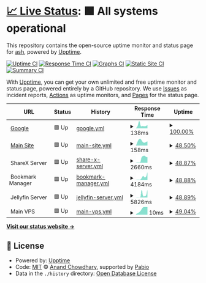 # [📈 Live Status](https://ash-development.github.io/upptime): <!--live status--> **🟩 All systems operational**

This repository contains the open-source uptime monitor and status page for [ash](https://ash-development.github.io/upptime), powered by [Upptime](https://github.com/upptime/upptime).

[![Uptime CI](https://github.com/ash-development/upptime/workflows/Uptime%20CI/badge.svg)](https://github.com/ash-development/upptime/actions?query=workflow%3A%22Uptime+CI%22)
[![Response Time CI](https://github.com/ash-development/upptime/workflows/Response%20Time%20CI/badge.svg)](https://github.com/ash-development/upptime/actions?query=workflow%3A%22Response+Time+CI%22)
[![Graphs CI](https://github.com/ash-development/upptime/workflows/Graphs%20CI/badge.svg)](https://github.com/ash-development/upptime/actions?query=workflow%3A%22Graphs+CI%22)
[![Static Site CI](https://github.com/ash-development/upptime/workflows/Static%20Site%20CI/badge.svg)](https://github.com/ash-development/upptime/actions?query=workflow%3A%22Static+Site+CI%22)
[![Summary CI](https://github.com/ash-development/upptime/workflows/Summary%20CI/badge.svg)](https://github.com/ash-development/upptime/actions?query=workflow%3A%22Summary+CI%22)

With [Upptime](https://upptime.js.org), you can get your own unlimited and free uptime monitor and status page, powered entirely by a GitHub repository. We use [Issues](https://github.com/ash-development/upptime/issues) as incident reports, [Actions](https://github.com/ash-development/upptime/actions) as uptime monitors, and [Pages](https://ash-development.github.io/upptime) for the status page.

<!--start: status pages-->
<!-- This summary is generated by Upptime (https://github.com/upptime/upptime) -->
<!-- Do not edit this manually, your changes will be overwritten -->
<!-- prettier-ignore -->
| URL | Status | History | Response Time | Uptime |
| --- | ------ | ------- | ------------- | ------ |
| <img alt="" src="https://icons.duckduckgo.com/ip3/www.google.com.ico" height="13"> [Google](https://www.google.com) | 🟩 Up | [google.yml](https://github.com/ash-development/upptime/commits/HEAD/history/google.yml) | <details><summary><img alt="Response time graph" src="./graphs/google/response-time-week.png" height="20"> 138ms</summary><br><a href="https://ash-development.github.io/upptime/history/google"><img alt="Response time 137" src="https://img.shields.io/endpoint?url=https%3A%2F%2Fraw.githubusercontent.com%2Fash-development%2Fupptime%2FHEAD%2Fapi%2Fgoogle%2Fresponse-time.json"></a><br><a href="https://ash-development.github.io/upptime/history/google"><img alt="24-hour response time 147" src="https://img.shields.io/endpoint?url=https%3A%2F%2Fraw.githubusercontent.com%2Fash-development%2Fupptime%2FHEAD%2Fapi%2Fgoogle%2Fresponse-time-day.json"></a><br><a href="https://ash-development.github.io/upptime/history/google"><img alt="7-day response time 138" src="https://img.shields.io/endpoint?url=https%3A%2F%2Fraw.githubusercontent.com%2Fash-development%2Fupptime%2FHEAD%2Fapi%2Fgoogle%2Fresponse-time-week.json"></a><br><a href="https://ash-development.github.io/upptime/history/google"><img alt="30-day response time 108" src="https://img.shields.io/endpoint?url=https%3A%2F%2Fraw.githubusercontent.com%2Fash-development%2Fupptime%2FHEAD%2Fapi%2Fgoogle%2Fresponse-time-month.json"></a><br><a href="https://ash-development.github.io/upptime/history/google"><img alt="1-year response time 137" src="https://img.shields.io/endpoint?url=https%3A%2F%2Fraw.githubusercontent.com%2Fash-development%2Fupptime%2FHEAD%2Fapi%2Fgoogle%2Fresponse-time-year.json"></a></details> | <details><summary><a href="https://ash-development.github.io/upptime/history/google">100.00%</a></summary><a href="https://ash-development.github.io/upptime/history/google"><img alt="All-time uptime 100.00%" src="https://img.shields.io/endpoint?url=https%3A%2F%2Fraw.githubusercontent.com%2Fash-development%2Fupptime%2FHEAD%2Fapi%2Fgoogle%2Fuptime.json"></a><br><a href="https://ash-development.github.io/upptime/history/google"><img alt="24-hour uptime 100.00%" src="https://img.shields.io/endpoint?url=https%3A%2F%2Fraw.githubusercontent.com%2Fash-development%2Fupptime%2FHEAD%2Fapi%2Fgoogle%2Fuptime-day.json"></a><br><a href="https://ash-development.github.io/upptime/history/google"><img alt="7-day uptime 100.00%" src="https://img.shields.io/endpoint?url=https%3A%2F%2Fraw.githubusercontent.com%2Fash-development%2Fupptime%2FHEAD%2Fapi%2Fgoogle%2Fuptime-week.json"></a><br><a href="https://ash-development.github.io/upptime/history/google"><img alt="30-day uptime 100.00%" src="https://img.shields.io/endpoint?url=https%3A%2F%2Fraw.githubusercontent.com%2Fash-development%2Fupptime%2FHEAD%2Fapi%2Fgoogle%2Fuptime-month.json"></a><br><a href="https://ash-development.github.io/upptime/history/google"><img alt="1-year uptime 100.00%" src="https://img.shields.io/endpoint?url=https%3A%2F%2Fraw.githubusercontent.com%2Fash-development%2Fupptime%2FHEAD%2Fapi%2Fgoogle%2Fuptime-year.json"></a></details>
| <img alt="" src="https://icons.duckduckgo.com/ip3/ashie.lol.ico" height="13"> [Main Site](https://ashie.lol) | 🟩 Up | [main-site.yml](https://github.com/ash-development/upptime/commits/HEAD/history/main-site.yml) | <details><summary><img alt="Response time graph" src="./graphs/main-site/response-time-week.png" height="20"> 158ms</summary><br><a href="https://ash-development.github.io/upptime/history/main-site"><img alt="Response time 249" src="https://img.shields.io/endpoint?url=https%3A%2F%2Fraw.githubusercontent.com%2Fash-development%2Fupptime%2FHEAD%2Fapi%2Fmain-site%2Fresponse-time.json"></a><br><a href="https://ash-development.github.io/upptime/history/main-site"><img alt="24-hour response time 165" src="https://img.shields.io/endpoint?url=https%3A%2F%2Fraw.githubusercontent.com%2Fash-development%2Fupptime%2FHEAD%2Fapi%2Fmain-site%2Fresponse-time-day.json"></a><br><a href="https://ash-development.github.io/upptime/history/main-site"><img alt="7-day response time 158" src="https://img.shields.io/endpoint?url=https%3A%2F%2Fraw.githubusercontent.com%2Fash-development%2Fupptime%2FHEAD%2Fapi%2Fmain-site%2Fresponse-time-week.json"></a><br><a href="https://ash-development.github.io/upptime/history/main-site"><img alt="30-day response time 147" src="https://img.shields.io/endpoint?url=https%3A%2F%2Fraw.githubusercontent.com%2Fash-development%2Fupptime%2FHEAD%2Fapi%2Fmain-site%2Fresponse-time-month.json"></a><br><a href="https://ash-development.github.io/upptime/history/main-site"><img alt="1-year response time 249" src="https://img.shields.io/endpoint?url=https%3A%2F%2Fraw.githubusercontent.com%2Fash-development%2Fupptime%2FHEAD%2Fapi%2Fmain-site%2Fresponse-time-year.json"></a></details> | <details><summary><a href="https://ash-development.github.io/upptime/history/main-site">48.50%</a></summary><a href="https://ash-development.github.io/upptime/history/main-site"><img alt="All-time uptime 97.33%" src="https://img.shields.io/endpoint?url=https%3A%2F%2Fraw.githubusercontent.com%2Fash-development%2Fupptime%2FHEAD%2Fapi%2Fmain-site%2Fuptime.json"></a><br><a href="https://ash-development.github.io/upptime/history/main-site"><img alt="24-hour uptime 7.02%" src="https://img.shields.io/endpoint?url=https%3A%2F%2Fraw.githubusercontent.com%2Fash-development%2Fupptime%2FHEAD%2Fapi%2Fmain-site%2Fuptime-day.json"></a><br><a href="https://ash-development.github.io/upptime/history/main-site"><img alt="7-day uptime 48.50%" src="https://img.shields.io/endpoint?url=https%3A%2F%2Fraw.githubusercontent.com%2Fash-development%2Fupptime%2FHEAD%2Fapi%2Fmain-site%2Fuptime-week.json"></a><br><a href="https://ash-development.github.io/upptime/history/main-site"><img alt="30-day uptime 88.15%" src="https://img.shields.io/endpoint?url=https%3A%2F%2Fraw.githubusercontent.com%2Fash-development%2Fupptime%2FHEAD%2Fapi%2Fmain-site%2Fuptime-month.json"></a><br><a href="https://ash-development.github.io/upptime/history/main-site"><img alt="1-year uptime 97.33%" src="https://img.shields.io/endpoint?url=https%3A%2F%2Fraw.githubusercontent.com%2Fash-development%2Fupptime%2FHEAD%2Fapi%2Fmain-site%2Fuptime-year.json"></a></details>
| <img alt="" src="https://icons.duckduckgo.com/ip3/null.ico" height="13"> ShareX Server | 🟩 Up | [share-x-server.yml](https://github.com/ash-development/upptime/commits/HEAD/history/share-x-server.yml) | <details><summary><img alt="Response time graph" src="./graphs/share-x-server/response-time-week.png" height="20"> 2660ms</summary><br><a href="https://ash-development.github.io/upptime/history/share-x-server"><img alt="Response time 537" src="https://img.shields.io/endpoint?url=https%3A%2F%2Fraw.githubusercontent.com%2Fash-development%2Fupptime%2FHEAD%2Fapi%2Fshare-x-server%2Fresponse-time.json"></a><br><a href="https://ash-development.github.io/upptime/history/share-x-server"><img alt="24-hour response time 1438" src="https://img.shields.io/endpoint?url=https%3A%2F%2Fraw.githubusercontent.com%2Fash-development%2Fupptime%2FHEAD%2Fapi%2Fshare-x-server%2Fresponse-time-day.json"></a><br><a href="https://ash-development.github.io/upptime/history/share-x-server"><img alt="7-day response time 2660" src="https://img.shields.io/endpoint?url=https%3A%2F%2Fraw.githubusercontent.com%2Fash-development%2Fupptime%2FHEAD%2Fapi%2Fshare-x-server%2Fresponse-time-week.json"></a><br><a href="https://ash-development.github.io/upptime/history/share-x-server"><img alt="30-day response time 937" src="https://img.shields.io/endpoint?url=https%3A%2F%2Fraw.githubusercontent.com%2Fash-development%2Fupptime%2FHEAD%2Fapi%2Fshare-x-server%2Fresponse-time-month.json"></a><br><a href="https://ash-development.github.io/upptime/history/share-x-server"><img alt="1-year response time 537" src="https://img.shields.io/endpoint?url=https%3A%2F%2Fraw.githubusercontent.com%2Fash-development%2Fupptime%2FHEAD%2Fapi%2Fshare-x-server%2Fresponse-time-year.json"></a></details> | <details><summary><a href="https://ash-development.github.io/upptime/history/share-x-server">48.87%</a></summary><a href="https://ash-development.github.io/upptime/history/share-x-server"><img alt="All-time uptime 95.90%" src="https://img.shields.io/endpoint?url=https%3A%2F%2Fraw.githubusercontent.com%2Fash-development%2Fupptime%2FHEAD%2Fapi%2Fshare-x-server%2Fuptime.json"></a><br><a href="https://ash-development.github.io/upptime/history/share-x-server"><img alt="24-hour uptime 9.63%" src="https://img.shields.io/endpoint?url=https%3A%2F%2Fraw.githubusercontent.com%2Fash-development%2Fupptime%2FHEAD%2Fapi%2Fshare-x-server%2Fuptime-day.json"></a><br><a href="https://ash-development.github.io/upptime/history/share-x-server"><img alt="7-day uptime 48.87%" src="https://img.shields.io/endpoint?url=https%3A%2F%2Fraw.githubusercontent.com%2Fash-development%2Fupptime%2FHEAD%2Fapi%2Fshare-x-server%2Fuptime-week.json"></a><br><a href="https://ash-development.github.io/upptime/history/share-x-server"><img alt="30-day uptime 88.24%" src="https://img.shields.io/endpoint?url=https%3A%2F%2Fraw.githubusercontent.com%2Fash-development%2Fupptime%2FHEAD%2Fapi%2Fshare-x-server%2Fuptime-month.json"></a><br><a href="https://ash-development.github.io/upptime/history/share-x-server"><img alt="1-year uptime 95.90%" src="https://img.shields.io/endpoint?url=https%3A%2F%2Fraw.githubusercontent.com%2Fash-development%2Fupptime%2FHEAD%2Fapi%2Fshare-x-server%2Fuptime-year.json"></a></details>
| <img alt="" src="https://icons.duckduckgo.com/ip3/null.ico" height="13"> Bookmark Manager | 🟩 Up | [bookmark-manager.yml](https://github.com/ash-development/upptime/commits/HEAD/history/bookmark-manager.yml) | <details><summary><img alt="Response time graph" src="./graphs/bookmark-manager/response-time-week.png" height="20"> 4184ms</summary><br><a href="https://ash-development.github.io/upptime/history/bookmark-manager"><img alt="Response time 805" src="https://img.shields.io/endpoint?url=https%3A%2F%2Fraw.githubusercontent.com%2Fash-development%2Fupptime%2FHEAD%2Fapi%2Fbookmark-manager%2Fresponse-time.json"></a><br><a href="https://ash-development.github.io/upptime/history/bookmark-manager"><img alt="24-hour response time 5406" src="https://img.shields.io/endpoint?url=https%3A%2F%2Fraw.githubusercontent.com%2Fash-development%2Fupptime%2FHEAD%2Fapi%2Fbookmark-manager%2Fresponse-time-day.json"></a><br><a href="https://ash-development.github.io/upptime/history/bookmark-manager"><img alt="7-day response time 4184" src="https://img.shields.io/endpoint?url=https%3A%2F%2Fraw.githubusercontent.com%2Fash-development%2Fupptime%2FHEAD%2Fapi%2Fbookmark-manager%2Fresponse-time-week.json"></a><br><a href="https://ash-development.github.io/upptime/history/bookmark-manager"><img alt="30-day response time 1436" src="https://img.shields.io/endpoint?url=https%3A%2F%2Fraw.githubusercontent.com%2Fash-development%2Fupptime%2FHEAD%2Fapi%2Fbookmark-manager%2Fresponse-time-month.json"></a><br><a href="https://ash-development.github.io/upptime/history/bookmark-manager"><img alt="1-year response time 805" src="https://img.shields.io/endpoint?url=https%3A%2F%2Fraw.githubusercontent.com%2Fash-development%2Fupptime%2FHEAD%2Fapi%2Fbookmark-manager%2Fresponse-time-year.json"></a></details> | <details><summary><a href="https://ash-development.github.io/upptime/history/bookmark-manager">48.88%</a></summary><a href="https://ash-development.github.io/upptime/history/bookmark-manager"><img alt="All-time uptime 96.93%" src="https://img.shields.io/endpoint?url=https%3A%2F%2Fraw.githubusercontent.com%2Fash-development%2Fupptime%2FHEAD%2Fapi%2Fbookmark-manager%2Fuptime.json"></a><br><a href="https://ash-development.github.io/upptime/history/bookmark-manager"><img alt="24-hour uptime 9.62%" src="https://img.shields.io/endpoint?url=https%3A%2F%2Fraw.githubusercontent.com%2Fash-development%2Fupptime%2FHEAD%2Fapi%2Fbookmark-manager%2Fuptime-day.json"></a><br><a href="https://ash-development.github.io/upptime/history/bookmark-manager"><img alt="7-day uptime 48.88%" src="https://img.shields.io/endpoint?url=https%3A%2F%2Fraw.githubusercontent.com%2Fash-development%2Fupptime%2FHEAD%2Fapi%2Fbookmark-manager%2Fuptime-week.json"></a><br><a href="https://ash-development.github.io/upptime/history/bookmark-manager"><img alt="30-day uptime 88.24%" src="https://img.shields.io/endpoint?url=https%3A%2F%2Fraw.githubusercontent.com%2Fash-development%2Fupptime%2FHEAD%2Fapi%2Fbookmark-manager%2Fuptime-month.json"></a><br><a href="https://ash-development.github.io/upptime/history/bookmark-manager"><img alt="1-year uptime 96.93%" src="https://img.shields.io/endpoint?url=https%3A%2F%2Fraw.githubusercontent.com%2Fash-development%2Fupptime%2FHEAD%2Fapi%2Fbookmark-manager%2Fuptime-year.json"></a></details>
| <img alt="" src="https://icons.duckduckgo.com/ip3/null.ico" height="13"> Jellyfin Server | 🟩 Up | [jellyfin-server.yml](https://github.com/ash-development/upptime/commits/HEAD/history/jellyfin-server.yml) | <details><summary><img alt="Response time graph" src="./graphs/jellyfin-server/response-time-week.png" height="20"> 5826ms</summary><br><a href="https://ash-development.github.io/upptime/history/jellyfin-server"><img alt="Response time 864" src="https://img.shields.io/endpoint?url=https%3A%2F%2Fraw.githubusercontent.com%2Fash-development%2Fupptime%2FHEAD%2Fapi%2Fjellyfin-server%2Fresponse-time.json"></a><br><a href="https://ash-development.github.io/upptime/history/jellyfin-server"><img alt="24-hour response time 6370" src="https://img.shields.io/endpoint?url=https%3A%2F%2Fraw.githubusercontent.com%2Fash-development%2Fupptime%2FHEAD%2Fapi%2Fjellyfin-server%2Fresponse-time-day.json"></a><br><a href="https://ash-development.github.io/upptime/history/jellyfin-server"><img alt="7-day response time 5826" src="https://img.shields.io/endpoint?url=https%3A%2F%2Fraw.githubusercontent.com%2Fash-development%2Fupptime%2FHEAD%2Fapi%2Fjellyfin-server%2Fresponse-time-week.json"></a><br><a href="https://ash-development.github.io/upptime/history/jellyfin-server"><img alt="30-day response time 1847" src="https://img.shields.io/endpoint?url=https%3A%2F%2Fraw.githubusercontent.com%2Fash-development%2Fupptime%2FHEAD%2Fapi%2Fjellyfin-server%2Fresponse-time-month.json"></a><br><a href="https://ash-development.github.io/upptime/history/jellyfin-server"><img alt="1-year response time 864" src="https://img.shields.io/endpoint?url=https%3A%2F%2Fraw.githubusercontent.com%2Fash-development%2Fupptime%2FHEAD%2Fapi%2Fjellyfin-server%2Fresponse-time-year.json"></a></details> | <details><summary><a href="https://ash-development.github.io/upptime/history/jellyfin-server">48.89%</a></summary><a href="https://ash-development.github.io/upptime/history/jellyfin-server"><img alt="All-time uptime 97.35%" src="https://img.shields.io/endpoint?url=https%3A%2F%2Fraw.githubusercontent.com%2Fash-development%2Fupptime%2FHEAD%2Fapi%2Fjellyfin-server%2Fuptime.json"></a><br><a href="https://ash-development.github.io/upptime/history/jellyfin-server"><img alt="24-hour uptime 9.62%" src="https://img.shields.io/endpoint?url=https%3A%2F%2Fraw.githubusercontent.com%2Fash-development%2Fupptime%2FHEAD%2Fapi%2Fjellyfin-server%2Fuptime-day.json"></a><br><a href="https://ash-development.github.io/upptime/history/jellyfin-server"><img alt="7-day uptime 48.89%" src="https://img.shields.io/endpoint?url=https%3A%2F%2Fraw.githubusercontent.com%2Fash-development%2Fupptime%2FHEAD%2Fapi%2Fjellyfin-server%2Fuptime-week.json"></a><br><a href="https://ash-development.github.io/upptime/history/jellyfin-server"><img alt="30-day uptime 88.24%" src="https://img.shields.io/endpoint?url=https%3A%2F%2Fraw.githubusercontent.com%2Fash-development%2Fupptime%2FHEAD%2Fapi%2Fjellyfin-server%2Fuptime-month.json"></a><br><a href="https://ash-development.github.io/upptime/history/jellyfin-server"><img alt="1-year uptime 97.35%" src="https://img.shields.io/endpoint?url=https%3A%2F%2Fraw.githubusercontent.com%2Fash-development%2Fupptime%2FHEAD%2Fapi%2Fjellyfin-server%2Fuptime-year.json"></a></details>
| <img alt="" src="https://icons.duckduckgo.com/ip3/null.ico" height="13"> Main VPS | 🟩 Up | [main-vps.yml](https://github.com/ash-development/upptime/commits/HEAD/history/main-vps.yml) | <details><summary><img alt="Response time graph" src="./graphs/main-vps/response-time-week.png" height="20"> 10ms</summary><br><a href="https://ash-development.github.io/upptime/history/main-vps"><img alt="Response time 13" src="https://img.shields.io/endpoint?url=https%3A%2F%2Fraw.githubusercontent.com%2Fash-development%2Fupptime%2FHEAD%2Fapi%2Fmain-vps%2Fresponse-time.json"></a><br><a href="https://ash-development.github.io/upptime/history/main-vps"><img alt="24-hour response time 2" src="https://img.shields.io/endpoint?url=https%3A%2F%2Fraw.githubusercontent.com%2Fash-development%2Fupptime%2FHEAD%2Fapi%2Fmain-vps%2Fresponse-time-day.json"></a><br><a href="https://ash-development.github.io/upptime/history/main-vps"><img alt="7-day response time 10" src="https://img.shields.io/endpoint?url=https%3A%2F%2Fraw.githubusercontent.com%2Fash-development%2Fupptime%2FHEAD%2Fapi%2Fmain-vps%2Fresponse-time-week.json"></a><br><a href="https://ash-development.github.io/upptime/history/main-vps"><img alt="30-day response time 13" src="https://img.shields.io/endpoint?url=https%3A%2F%2Fraw.githubusercontent.com%2Fash-development%2Fupptime%2FHEAD%2Fapi%2Fmain-vps%2Fresponse-time-month.json"></a><br><a href="https://ash-development.github.io/upptime/history/main-vps"><img alt="1-year response time 13" src="https://img.shields.io/endpoint?url=https%3A%2F%2Fraw.githubusercontent.com%2Fash-development%2Fupptime%2FHEAD%2Fapi%2Fmain-vps%2Fresponse-time-year.json"></a></details> | <details><summary><a href="https://ash-development.github.io/upptime/history/main-vps">49.04%</a></summary><a href="https://ash-development.github.io/upptime/history/main-vps"><img alt="All-time uptime 86.48%" src="https://img.shields.io/endpoint?url=https%3A%2F%2Fraw.githubusercontent.com%2Fash-development%2Fupptime%2FHEAD%2Fapi%2Fmain-vps%2Fuptime.json"></a><br><a href="https://ash-development.github.io/upptime/history/main-vps"><img alt="24-hour uptime 10.55%" src="https://img.shields.io/endpoint?url=https%3A%2F%2Fraw.githubusercontent.com%2Fash-development%2Fupptime%2FHEAD%2Fapi%2Fmain-vps%2Fuptime-day.json"></a><br><a href="https://ash-development.github.io/upptime/history/main-vps"><img alt="7-day uptime 49.04%" src="https://img.shields.io/endpoint?url=https%3A%2F%2Fraw.githubusercontent.com%2Fash-development%2Fupptime%2FHEAD%2Fapi%2Fmain-vps%2Fuptime-week.json"></a><br><a href="https://ash-development.github.io/upptime/history/main-vps"><img alt="30-day uptime 86.48%" src="https://img.shields.io/endpoint?url=https%3A%2F%2Fraw.githubusercontent.com%2Fash-development%2Fupptime%2FHEAD%2Fapi%2Fmain-vps%2Fuptime-month.json"></a><br><a href="https://ash-development.github.io/upptime/history/main-vps"><img alt="1-year uptime 86.48%" src="https://img.shields.io/endpoint?url=https%3A%2F%2Fraw.githubusercontent.com%2Fash-development%2Fupptime%2FHEAD%2Fapi%2Fmain-vps%2Fuptime-year.json"></a></details>

<!--end: status pages-->

[**Visit our status website →**](https://ash-development.github.io/upptime)

## 📄 License

- Powered by: [Upptime](https://github.com/upptime/upptime)
- Code: [MIT](./LICENSE) © [Anand Chowdhary](https://anandchowdhary.com), supported by [Pabio](https://pabio.com)
- Data in the `./history` directory: [Open Database License](https://opendatacommons.org/licenses/odbl/1-0/)
